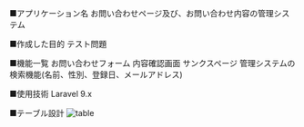■アプリケーション名
お問い合わせページ及び、お問い合わせ内容の管理システム

■作成した目的
テスト問題

■機能一覧
お問い合わせフォーム
内容確認画面
サンクスページ
管理システムの検索機能(名前、性別、登録日、メールアドレス)

■使用技術
Laravel 9.x 

■テーブル設計
![table](https://user-images.githubusercontent.com/122483504/236695028-1870e762-5a4a-4a80-b9c9-1e795f2a3cca.png)
